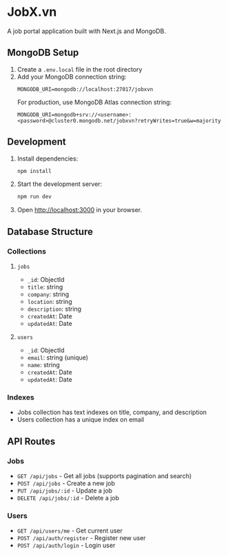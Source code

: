 # JobX.vn

A job portal application built with Next.js and MongoDB.

## MongoDB Setup

1. Create a `.env.local` file in the root directory
2. Add your MongoDB connection string:
   ```
   MONGODB_URI=mongodb://localhost:27017/jobxvn
   ```
   For production, use MongoDB Atlas connection string:
   ```
   MONGODB_URI=mongodb+srv://<username>:<password>@cluster0.mongodb.net/jobxvn?retryWrites=true&w=majority
   ```

## Development

1. Install dependencies:
   ```bash
   npm install
   ```

2. Start the development server:
   ```bash
   npm run dev
   ```

3. Open [http://localhost:3000](http://localhost:3000) in your browser.

## Database Structure

### Collections

1. `jobs`
   - `_id`: ObjectId
   - `title`: string
   - `company`: string
   - `location`: string
   - `description`: string
   - `createdAt`: Date
   - `updatedAt`: Date

2. `users`
   - `_id`: ObjectId
   - `email`: string (unique)
   - `name`: string
   - `createdAt`: Date
   - `updatedAt`: Date

### Indexes
- Jobs collection has text indexes on title, company, and description
- Users collection has a unique index on email

## API Routes

### Jobs
- `GET /api/jobs` - Get all jobs (supports pagination and search)
- `POST /api/jobs` - Create a new job
- `PUT /api/jobs/:id` - Update a job
- `DELETE /api/jobs/:id` - Delete a job

### Users
- `GET /api/users/me` - Get current user
- `POST /api/auth/register` - Register new user
- `POST /api/auth/login` - Login user